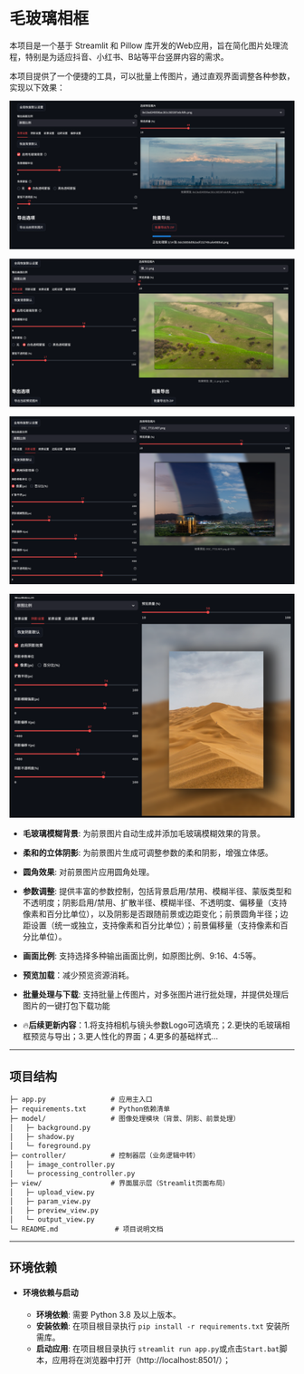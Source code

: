 # 毛玻璃相框

本项目是一个基于 Streamlit 和 Pillow 库开发的Web应用，旨在简化图片处理流程，特别是为适应抖音、小红书、B站等平台竖屏内容的需求。

本项目提供了一个便捷的工具，可以批量上传图片，通过直观界面调整各种参数，实现以下效果：



![image-20250508031448301](./static/demo1.png)

![image-20250508031448301](./static/demo2.png)

![image-20250508031448301](./static/demo3.png)

![image-20250508031448301](./static/demo4.png)

- **毛玻璃模糊背景**: 为前景图片自动生成并添加毛玻璃模糊效果的背景。
- **柔和的立体阴影**: 为前景图片生成可调整参数的柔和阴影，增强立体感。
- **圆角效果**: 对前景图片应用圆角处理。
- **参数调整**: 提供丰富的参数控制，包括背景启用/禁用、模糊半径、蒙版类型和不透明度；阴影启用/禁用、扩散半径、模糊半径、不透明度、偏移量（支持像素和百分比单位），以及阴影是否跟随前景或边距变化；前景圆角半径；边距设置（统一或独立，支持像素和百分比单位）；前景偏移量（支持像素和百分比单位）。
- **画面比例**: 支持选择多种输出画面比例，如原图比例、9:16、4:5等。
- **预览加载**：减少预览资源消耗。
- **批量处理与下载**: 支持批量上传图片，对多张图片进行批处理，并提供处理后图片的一键打包下载功能

- 🔥**后续更新内容**：1.将支持相机与镜头参数Logo可选填充；2.更快的毛玻璃相框预览与导出；3.更人性化的界面；4.更多的基础样式...

  

------

## 项目结构

```
├─ app.py                # 应用主入口
├─ requirements.txt      # Python依赖清单
├─ model/                # 图像处理模块（背景、阴影、前景处理）
│   ├─ background.py
│   ├─ shadow.py
│   └─ foreground.py
├─ controller/           # 控制器层（业务逻辑中转）
│   ├─ image_controller.py
│   └─ processing_controller.py
├─ view/                 # 界面展示层（Streamlit页面布局）
│   ├─ upload_view.py
│   ├─ param_view.py
│   ├─ preview_view.py
│   └─ output_view.py
└─ README.md              # 项目说明文档
```

------

## 环境依赖

- #### 环境依赖与启动

  - **环境依赖**: 需要 Python 3.8 及以上版本。
  - **安装依赖**: 在项目根目录执行 `pip install -r requirements.txt` 安装所需库。
  - **启动应用**: 在项目根目录执行 `streamlit run app.py`或点击`Start.bat`脚本，应用将在浏览器中打开（http://localhost:8501/）；

